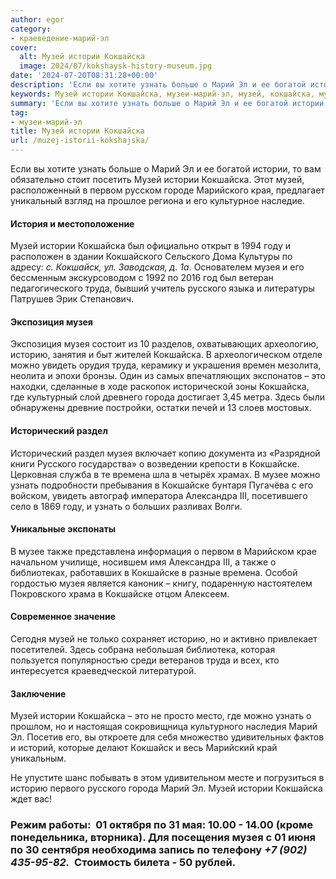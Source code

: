 ```yaml
---
author: egor
category:
- краеведение-марий-эл
cover:
  alt: Музей истории Кокшайска
  image: 2024/07/kokshaysk-history-museum.jpg
date: '2024-07-20T08:31:28+00:00'
description: 'Если вы хотите узнать больше о Марий Эл и ее богатой истории, то вам обязательно стоит посетить Музей истории Кокшайска. Этот музей, расположенный в...'
keywords: Музей истории Кокшайска, музеи-марий-эл, музей, кокшайска, музея, истории, узнать, кокшайске, марий, труда, русского, историю, первом, году, кокшайск, экспозиция, увидеть
summary: 'Если вы хотите узнать больше о Марий Эл и ее богатой истории, то вам обязательно стоит посетить Музей истории Кокшайска. Этот музей, расположенный в...'
tag:
- музеи-марий-эл
title: Музей истории Кокшайска
url: /muzej-istorii-kokshajska/
---
```


Если вы хотите узнать больше о Марий Эл и ее богатой истории, то вам обязательно стоит посетить Музей истории Кокшайска. Этот музей, расположенный в первом русском городе Марийского края, предлагает уникальный взгляд на прошлое региона и его культурное наследие.

#### История и местоположение

Музей истории Кокшайска был официально открыт в 1994 году и расположен в здании Кокшайского Сельского Дома Культуры по адресу: _с. Кокшайск, ул. Заводская, д. 1а_. Основателем музея и его бессменным экскурсоводом с 1992 по 2016 год был ветеран педагогического труда, бывший учитель русского языка и литературы Патрушев Эрик Степанович.

#### Экспозиция музея

Экспозиция музея состоит из 10 разделов, охватывающих археологию, историю, занятия и быт жителей Кокшайска. В археологическом отделе можно увидеть орудия труда, керамику и украшения времен мезолита, неолита и эпохи бронзы. Один из самых впечатляющих экспонатов – это находки, сделанные в ходе раскопок исторической зоны Кокшайска, где культурный слой древнего города достигает 3,45 метра. Здесь были обнаружены древние постройки, остатки печей и 13 слоев мостовых.

#### Исторический раздел

Исторический раздел музея включает копию документа из «Разрядной книги Русского государства» о возведении крепости в Кокшайске. Церковная служба в те времена шла в четырёх храмах. В музее можно узнать подробности пребывания в Кокшайске бунтаря Пугачёва с его войском, увидеть автограф императора Александра III, посетившего село в 1869 году, и узнать о больших разливах Волги.

#### Уникальные экспонаты

В музее также представлена информация о первом в Марийском крае начальном училище, носившем имя Александра III, а также о библиотеках, работавших в Кокшайске в разные времена. Особой гордостью музея является каноник – книгу, подаренную настоятелем Покровского храма в Кокшайске отцом Алексеем.

#### Современное значение

Сегодня музей не только сохраняет историю, но и активно привлекает посетителей. Здесь собрана небольшая библиотека, которая пользуется популярностью среди ветеранов труда и всех, кто интересуется краеведческой литературой.

#### Заключение

Музей истории Кокшайска – это не просто место, где можно узнать о прошлом, но и настоящая сокровищница культурного наследия Марий Эл. Посетив его, вы откроете для себя множество удивительных фактов и историй, которые делают Кокшайск и весь Марийский край уникальным.

Не упустите шанс побывать в этом удивительном месте и погрузиться в историю первого русского города Марий Эл. Музей истории Кокшайска ждет вас!

### Режим работы:  01 октября по 31 мая: 10.00 - 14.00 (кроме понедельника, вторника). Для посещения музея с 01 июня по 30 сентября необходима запись по телефону _+7 (902) 435-95-82._  Стоимость билета \- 50 рублей.